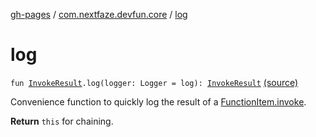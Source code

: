 [gh-pages](../index.md) / [com.nextfaze.devfun.core](index.md) / [log](.)

# log

`fun `[`InvokeResult`](-invoke-result/index.md)`.log(logger: Logger = log): `[`InvokeResult`](-invoke-result/index.md) [(source)](https://github.com/NextFaze/dev-fun/tree/master/devfun/src/main/java/com/nextfaze/devfun/core/Extensions.kt#L19)

Convenience function to quickly log the result of a [FunctionItem.invoke](-function-item/invoke.md).

**Return**
`this` for chaining.

